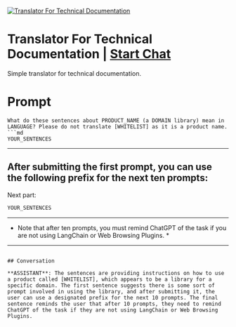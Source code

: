 
[![Translator For Technical Documentation](https://flow-prompt-covers.s3.us-west-1.amazonaws.com/icon/illustrative/illus_6.png)](https://gptcall.net/chat.html?data=%7B%22contact%22%3A%7B%22id%22%3A%22dTGFbfewOTqJFfXuAvYSI%22%2C%22flow%22%3Atrue%7D%7D)
# Translator For Technical Documentation | [Start Chat](https://gptcall.net/chat.html?data=%7B%22contact%22%3A%7B%22id%22%3A%22dTGFbfewOTqJFfXuAvYSI%22%2C%22flow%22%3Atrue%7D%7D)
Simple translator for technical documentation.

# Prompt

```
What do these sentences about PRODUCT_NAME (a DOMAIN library) mean in LANGUAGE? Please do not translate [WHITELIST] as it is a product name.
```md
YOUR_SENTENCES
```
---
After submitting the first prompt, you can use the following prefix for the next ten prompts:
---
Next part:
```md
YOUR_SENTENCES
```

---
* Note that after ten prompts, you must remind ChatGPT of the task if you are not using LangChain or Web Browsing Plugins. *
---
```

## Conversation

**ASSISTANT**: The sentences are providing instructions on how to use a product called [WHITELIST], which appears to be a library for a specific domain. The first sentence suggests there is some sort of prompt involved in using the library, and after submitting it, the user can use a designated prefix for the next 10 prompts. The final sentence reminds the user that after 10 prompts, they need to remind ChatGPT of the task if they are not using LangChain or Web Browsing Plugins.


